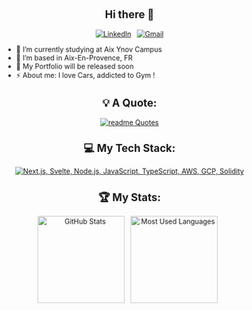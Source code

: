 <div align="center">

## Hi there 👋

[![LinkedIn](https://skillicons.dev/icons?i=linkedin)](https://www.linkedin.com/in/hugo-garrigues-65837024b/) &nbsp;
[![Gmail](https://skillicons.dev/icons?i=gmail)](mailto:hugo.garrigues@ynov.com?subject=Hello%20Hgrs,%20From%20Github)

</div>

- 🔭 I’m currently studying at Aix Ynov Campus
- 🌱 I’m based in Aix-En-Provence, FR 
- 📝 My Portfolio will be released soon
- ⚡ About me: I love Cars, addicted to Gym !

<div align="center">

## 💡 A Quote:

[![readme Quotes](https://quotes-github-readme.vercel.app/api?quote=yes&type=horizontal)](https://github.com/piyushsuthar/github-readme-quotes)

## 💻 My Tech Stack:
    
[![Next.js, Svelte, Node.js, JavaScript, TypeScript, AWS, GCP, Solidity](https://skillicons.dev/icons?i=html,css,js,nodejs,php,mysql,github,docker,python,golang,figma,linux,java,c#,unity,wfa)](https://skillicons.dev)



## 🏆 My Stats:

<p>
    <img height=175 alt="GitHub Stats" src="https://github-readme-stats.vercel.app/api?username=HugoGarrigues&show_icons=true&count_private=true&theme=dark" />&nbsp;&nbsp;
    <img height=175 alt="Most Used Languages" src="https://github-readme-stats.vercel.app/api/top-langs/?username=HugoGarrigues&layout=compact&theme=dark" />&nbsp;&nbsp;
    </p>

</div>
